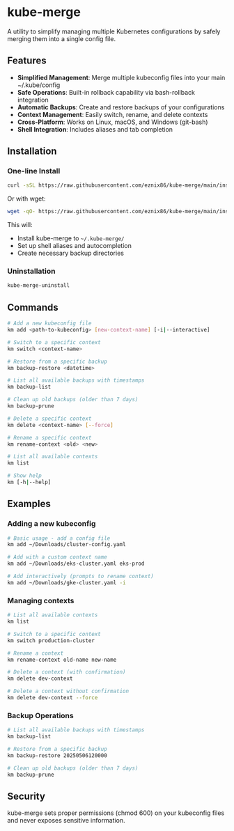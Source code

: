 # kube-merge

A utility to simplify managing multiple Kubernetes configurations by safely merging them into a single config file.

## Features

- **Simplified Management**: Merge multiple kubeconfig files into your main ~/.kube/config
- **Safe Operations**: Built-in rollback capability via bash-rollback integration
- **Automatic Backups**: Create and restore backups of your configurations
- **Context Management**: Easily switch, rename, and delete contexts
- **Cross-Platform**: Works on Linux, macOS, and Windows (git-bash)
- **Shell Integration**: Includes aliases and tab completion

## Installation

### One-line Install

```bash
curl -sSL https://raw.githubusercontent.com/eznix86/kube-merge/main/install.sh | bash
```

Or with wget:

```bash
wget -qO- https://raw.githubusercontent.com/eznix86/kube-merge/main/install.sh | bash
```

This will:
- Install kube-merge to `~/.kube-merge/`
- Set up shell aliases and autocompletion
- Create necessary backup directories

### Uninstallation

```bash
kube-merge-uninstall
```

## Commands

```bash
# Add a new kubeconfig file
km add <path-to-kubeconfig> [new-context-name] [-i|--interactive]

# Switch to a specific context
km switch <context-name>

# Restore from a specific backup
km backup-restore <datetime>

# List all available backups with timestamps
km backup-list

# Clean up old backups (older than 7 days)
km backup-prune

# Delete a specific context
km delete <context-name> [--force]

# Rename a specific context
km rename-context <old> <new>

# List all available contexts
km list

# Show help
km [-h|--help]
```

## Examples

### Adding a new kubeconfig

```bash
# Basic usage - add a config file
km add ~/Downloads/cluster-config.yaml

# Add with a custom context name
km add ~/Downloads/eks-cluster.yaml eks-prod

# Add interactively (prompts to rename context)
km add ~/Downloads/gke-cluster.yaml -i
```

### Managing contexts

```bash
# List all available contexts
km list

# Switch to a specific context
km switch production-cluster

# Rename a context
km rename-context old-name new-name

# Delete a context (with confirmation)
km delete dev-context

# Delete a context without confirmation
km delete dev-context --force
```

### Backup Operations

```bash
# List all available backups with timestamps
km backup-list

# Restore from a specific backup
km backup-restore 20250506120000

# Clean up old backups (older than 7 days)
km backup-prune
```

## Security

kube-merge sets proper permissions (chmod 600) on your kubeconfig files and never exposes sensitive information.
